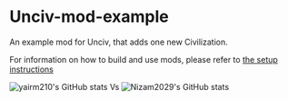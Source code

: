 # Unciv-mod-example

An example mod for Unciv, that adds one new Civilization.

For information on how to build and use mods, please refer to [the setup instructions](https://yairm210.github.io/Unciv/Modders/Making-a-new-Civilization/)

![yairm210's GitHub stats](https://github-readme-stats.vercel.app/api?username=yairm210&show_icons=true&theme=radical) Vs
![Nizam2029's GitHub stats](https://github-readme-stats.vercel.app/api?username=Nizam2029&show_icons=true&theme=radical)


